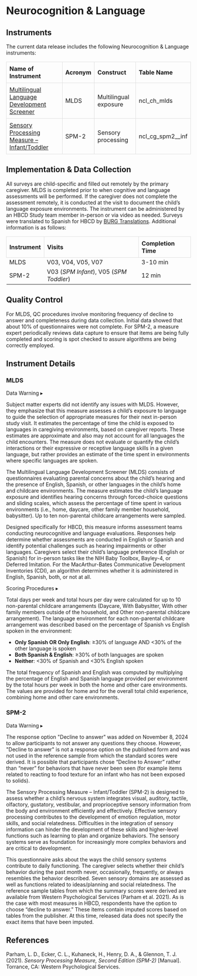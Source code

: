 # Neurocognition & Language

## Instruments
The current data release includes the following Neurocognition & Language instruments:
<table style="width: 100%; border-collapse: collapse; table-layout: fixed;">
  <thead>
    <tr>
      <th style="border: 1px solid #ddd; padding: 8px; text-align: left;">Name of Instrument</th>
      <th style="border: 1px solid #ddd; padding: 8px; text-align: left;">Acronym</th>
      <th style="border: 1px solid #ddd; padding: 8px; text-align: left;">Construct</th>
      <th style="border: 1px solid #ddd; padding: 8px; text-align: left;">Table Name</th>
    </tr>
  </thead>
<tbody>
    <tr>
        <td style="border: 1px solid #ddd; padding: 8px; word-wrap: break-word; white-space: normal;"><a href="#mlds">Multilingual Language Development Screener</a></td>
        <td style="border: 1px solid #ddd; padding: 8px; word-wrap: break-word; white-space: normal;">MLDS</td>
        <td style="border: 1px solid #ddd; padding: 8px; word-wrap: break-word; white-space: normal;">Multilingual exposure</td>
        <td style="border: 1px solid #ddd; padding: 8px; word-wrap: break-word; white-space: normal;">ncl_ch_mlds</td>
    </tr>
    <tr>
        <td style="border: 1px solid #ddd; padding: 8px; word-wrap: break-word; white-space: normal;"><a href="#spm-2">Sensory Processing Measure – Infant/Toddler</a></td>
        <td style="border: 1px solid #ddd; padding: 8px; word-wrap: break-word; white-space: normal;">SPM-2</td>
        <td style="border: 1px solid #ddd; padding: 8px; word-wrap: break-word; white-space: normal;">Sensory processing</td>
        <td style="border: 1px solid #ddd; padding: 8px; word-wrap: break-word; white-space: normal;">ncl_cg_spm2__inf</td>
    </tr>
</tbody>
</table>

## Implementation & Data Collection
All surveys are child-specific and filled out remotely by the primary caregiver. MLDS is completed prior to when cognitive and language assessments will be performed. If the caregiver does not complete the assessment remotely, it is conducted at the visit to document the child’s language exposure environments. The instrument can be administered by an HBCD Study team member in-person or via video as needed. Surveys were translated to Spanish for HBCD by [BURG Translations](https://burgtranslations.com/our-services/). Additional information is as follows:

<table style="width: 100%; border-collapse: collapse; table-layout: fixed;">
  <thead>
    <tr>
      <th style="border: 1px solid #ddd; padding: 8px; text-align: left;">Instrument</th>
      <th style="border: 1px solid #ddd; padding: 8px; text-align: left;">Visits</th>
      <th style="border: 1px solid #ddd; padding: 8px; text-align: left;">Completion Time</th>      
    </tr>
  </thead>
<tbody>
    <tr>
        <td>MLDS</td>
        <td>V03, V04, V05, V07</td>
        <td>3-10 min</td>
    </tr>
    <tr>
        <td>SPM-2</td>
        <td>V03 (<i>SPM Infant</i>), V05 (<i>SPM Toddler</i>)</td>
        <td>12 min</td>
    </tr>
</tbody>
</table>

## Quality Control
For MLDS, QC procedures involve monitoring frequency of decline to answer and completeness during data collection. Initial data showed that about 10% of questionnaires were not complete. For SPM-2, a measure expert periodically reviews data capture to ensure that items are being fully completed and scoring is spot checked to assure algorithms are being correctly employed.  

## Instrument Details
### MLDS
<p>
<div id="mlds-warning" class="warning-banner" onclick="toggleCollapse(this)">
  <span class="emoji"><i class="fas fa-exclamation-triangle"></i></span>
  <span class="text">Data Warning</span>
  <span class="arrow">▸</span>
</div>
<div class="warning-collapsible-content">
<p>Subject matter experts did not identify any issues with MLDS. However, they emphasize that this measure assesses a child’s exposure to language to guide the selection of appropriate measures for their next in-person study visit. It estimates the percentage of time the child is exposed to languages in caregiving environments, based on caregiver reports. These estimates are approximate and also may not account for all languages the child encounters. The measure does not evaluate or quantify the child’s interactions or their expressive or receptive language skills in a given language, but rather provides an estimate of the time spent in environments where specific languages are spoken.</p> 
</div>
</p>

The Multilingual Language Development Screener (MLDS) consists of questionnaires evaluating parental concerns about the child’s hearing and the presence of English, Spanish, or other languages in the child’s home and childcare environments. The measure estimates the child’s language exposure and identifies hearing concerns through forced-choice questions and sliding scales, which assess the percentage of time spent in various environments (i.e., home, daycare, other family member household, babysitter). Up to ten non-parental childcare arrangements were sampled.

Designed specifically for HBCD, this measure informs assessment teams conducting neurocognitive and language evaluations. Responses help determine whether assessments are conducted in English or Spanish and identify potential challenges such as hearing impairments or other languages. Caregivers select their child’s language preference (English or Spanish) for in-person tasks like the NIH Baby Toolbox, Bayley-4, or Deferred Imitation. For the MacArthur-Bates Communicative Development Inventories (CDI), an algorithm determines whether it is administered in English, Spanish, both, or not at all.

<p>
<div id="mlds-scoring-procedures" class="table-banner" onclick="toggleCollapse(this)">
  <span class="table-text">Scoring Procedures</span>
  <span class="notification-arrow">▸</span>
</div>
<div class="closed-collapsible-content">
<p>Total days per week and total hours per day were calculated for up to 10 non-parental childcare arrangements (Daycare, With Babysitter, With other family members outside of the household, and Other non-parental childcare arrangement). The language environment for each non-parental childcare arrangement was described based on the percentage of Spanish vs English spoken in the environment:</p>
<ul>
  <li><b>Only Spanish OR Only English</b>: ≥30% of language AND &lt;30% of the other language is spoken</li>
  <li><b>Both Spanish &amp; English</b>: ≥30% of both languages are spoken</li>
  <li><b>Neither</b>: &lt;30% of Spanish and &lt;30% English spoken</li>
</ul>
<p>The total frequency of Spanish and English was computed by multiplying the percentage of English and Spanish language provided per environment by the total hours per week in both the home and other care environments. The values are provided for home and for the overall total child experience, combining home and other care environments.</p>
</div>
</p> 

### SPM-2
<p>
<div id="spm2-warning" class="warning-banner" onclick="toggleCollapse(this)">
  <span class="emoji"><i class="fas fa-exclamation-triangle"></i></span>
  <span class="text">Data Warning</span>
  <span class="arrow">▸</span>
</div>
<div class="warning-collapsible-content">
<p>The response option "Decline to answer" was added on November 8, 2024 to allow participants to not answer any questions they choose.  However, "Decline to answer" is not a response option on the published form and was not used in the reference sample from which the standard scores were derived. It is possible that participants chose “Decline to Answer” rather than “never” for behaviors that have never been seen (for example items related to reacting to food texture for an infant who has not been exposed to solids).</p> 
</div>
</p>

The Sensory Processing Measure – Infant/Toddler (SPM-2) is designed to assess whether a child’s nervous system integrates visual, auditory, tactile, olfactory, gustatory, vestibular, and proprioceptive sensory information from the body and environment efficiently and effectively. Effective sensory processing contributes to the development of emotion regulation, motor skills, and social relatedness. Difficulties in the integration of sensory information can hinder the development of these skills and higher-level functions such as learning to plan and organize behaviors. The sensory systems serve as foundation for increasingly more complex behaviors and are critical to development.

This questionnaire asks about the ways the child sensory systems contribute to daily functioning. The caregiver selects whether their child’s behavior during the past month never, occasionally, frequently, or always resembles the behavior described. Seven sensory domains are assessed as well as functions related to ideas/planning and social relatedness. The reference sample tables from which the summary scores were derived are available from Western Psychological Services (Parham et al. 2021). As is the case with most measures in HBCD, respondents have the option to choose “decline to answer.” These items contain imputed scores based on tables from the publisher. At this time, released data does not specify the exact items that have been imputed. 

## References
<div class="references">
    <p>Parham, L. D., Ecker, C. L., Kuhaneck, H., Henry, D. A., & Glennon, T. J. (2021). <i>Sensory Processing Measure, Second Edition (SPM-2)</i> [Manual]. Torrance, CA: Western Psychological Services.</p>
</div>
<br>


